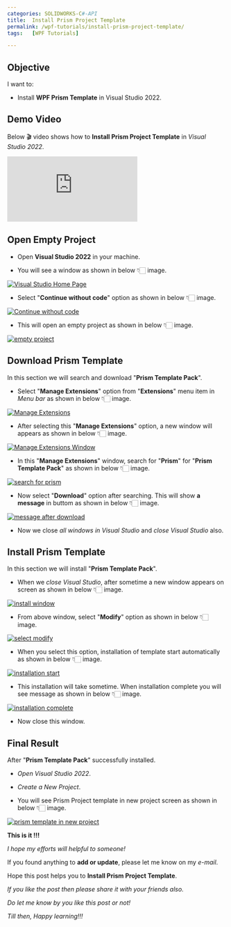 ```yaml
---
categories: SOLIDWORKS-C#-API
title:  Install Prism Project Template
permalink: /wpf-tutorials/install-prism-project-template/
tags:   [WPF Tutorials]

---
```


## Objective

I want to:

- Install **WPF Prism Template** in Visual Studio 2022.

## Demo Video

Below 🎬 video shows how to **Install Prism Project Template** in *Visual Studio 2022*.

<iframe src="https://www.youtube.com/embed/W_1h87HzebQ" frameborder="0" allowfullscreen></iframe>
<br>


## Open Empty Project

- Open **Visual Studio 2022** in your machine.

- You will see a window as shown in below 👇🏻 image.

[![Visual Studio Home Page](/assets/wpf-tutorials/install-prism-project-template/visual-studio-home-page.png)](/assets/wpf-tutorials/install-prism-project-template/visual-studio-home-page.png)

- Select "**Continue without code**" option as shown in below 👇🏻 image.

[![Continue without code](/assets/wpf-tutorials/install-prism-project-template/continue-without-code.png)](/assets/wpf-tutorials/install-prism-project-template/continue-without-code.png)

- This will open an empty project as shown in below 👇🏻 image.

[![empty project](/assets/wpf-tutorials/install-prism-project-template/empty-project.png)](/assets/wpf-tutorials/install-prism-project-template/empty-project.png)

## Download Prism Template

In this section we will search and download "**Prism Template Pack**".

- Select "**Manage Extensions**" option from "**Extensions**" menu item in *Menu bar* as shown in below 👇🏻 image.

[![Manage Extensions](/assets/wpf-tutorials/install-prism-project-template/select-manage-extension.png)](/assets/wpf-tutorials/install-prism-project-template/select-manage-extension.png)

- After selecting this "**Manage Extensions**" option, a new window will appears as shown in below 👇🏻 image.

[![Manage Extensions Window](/assets/wpf-tutorials/install-prism-project-template/manage-extension-window.png)](/assets/wpf-tutorials/install-prism-project-template/manage-extension-window.png)

- In this "**Manage Extensions**" window, search for "**Prism**" for "**Prism Template Pack**" as shown in below 👇🏻 image.

[![search for prism](/assets/wpf-tutorials/install-prism-project-template/search-for-prism.png)](/assets/wpf-tutorials/install-prism-project-template/search-for-prism.png)

- Now select "**Download**" option after searching. This will show **a message** in buttom as shown in below 👇🏻 image.

[![message after download](/assets/wpf-tutorials/install-prism-project-template/message-after-download.png)](/assets/wpf-tutorials/install-prism-project-template/message-after-download.png)

- Now we close *all windows in Visual Studio* and *close Visual Studio* also.

## Install Prism Template

In this section we will install "**Prism Template Pack**".

- When we *close Visual Studio*, after sometime a new window appears on screen as shown in below 👇🏻 image.  

[![install window](/assets/wpf-tutorials/install-prism-project-template/install-window.png)](/assets/wpf-tutorials/install-prism-project-template/install-window.png)

- From above window, select "**Modify**" option as shown in below 👇🏻 image.

[![select modify](/assets/wpf-tutorials/install-prism-project-template/select-modify.png)](/assets/wpf-tutorials/install-prism-project-template/select-modify.png)

- When you select this option, installation of template start automatically as shown in below 👇🏻 image.

[![installation start](/assets/wpf-tutorials/install-prism-project-template/installation-start.png)](/assets/wpf-tutorials/install-prism-project-template/installation-start.png)

- This installation will take sometime. When installation complete you will see message as shown in below 👇🏻 image.

[![installation complete](/assets/wpf-tutorials/install-prism-project-template/installation-complete.png)](/assets/wpf-tutorials/install-prism-project-template/installation-complete.png)

- Now close this window.

## Final Result

After "**Prism Template Pack**" successfully installed.

- *Open Visual Studio 2022*.

- *Create a New Project*.

- You will see Prism Project template in new project screen as shown in below 👇🏻 image.

[![prism template in new project](/assets/wpf-tutorials/install-prism-project-template/prism-template-in-new-project.png)](/assets/wpf-tutorials/install-prism-project-template/prism-template-in-new-project.png)

**This is it !!!**

*I hope my efforts will helpful to someone!*

If you found anything to **add or update**, please let me know on my *e-mail*.

Hope this post helps you to **Install Prism Project Template**.

*If you like the post then please share it with your friends also.*

*Do let me know by you like this post or not!*

*Till then, Happy learning!!!*